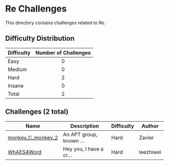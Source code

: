 # Re Challenges
This directory contains challenges related to Re.

## Difficulty Distribution
| Difficulty | Number of Challenges |
| ---------- |:--------------------:|
| Easy | 0 |
| Medium | 0 |
| Hard | 2 |
| Insane | 0 |
| Total | 2 |

## Challenges (2 total)
| Name | Description | Difficulty | Author |
| ---- | ----------- | ---------- | ------ |
| [monkey_C_monkey_2](<./monkey_C_monkey_2>) | An APT group, known ... | Hard | Zavier |
| [WhAES4Word](<./WhAES4Word>) | Hey you, I have a cr... | Hard | leezhiwei |
